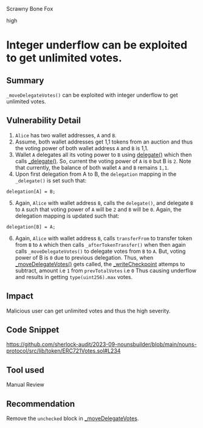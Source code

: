 Scrawny Bone Fox

high

# Integer underflow can be exploited to get unlimited votes.

## Summary
``_moveDelegateVotes()`` can be exploited with integer underflow to get unlimited votes.

## Vulnerability Detail
1. ``Alice`` has two wallet addresses, ``A`` and ``B``.
2. Assume, both wallet addresses get 1,1 tokens from an auction and thus the voting power of both wallet address ``A`` and ``B`` is 1,1.
3. Wallet ``A`` delegates all its voting power to ``B`` using [delegate()](https://github.com/sherlock-audit/2023-09-nounsbuilder/blob/main/nouns-protocol/src/lib/token/ERC721Votes.sol#L133-L135) which then calls  [_delegate()](https://github.com/sherlock-audit/2023-09-nounsbuilder/blob/main/nouns-protocol/src/lib/token/ERC721Votes.sol#L179-L193). So, current the voting power of ``A`` is ``0`` but B is ``2``. Note that currently, the balance of both wallet ``A`` and ``B`` remains ``1,1``.
4. Upon first delegation from A to B, the ``delegation`` mapping in the ``_delegate()`` is set such that:
```solidity
delegation[A] = B;
```
5. Again, ``Alice`` with wallet address ``B``, calls the ``delegate()``, and delegate ``B`` to ``A`` such that voting power of ``A`` will be ``2`` and ``B`` will be ``0``. Again, the delegation mapping is updated such that:
```solidity
delegation[B] = A;
```
6. Again, ``Alice`` with wallet address ``B``, calls ``transferFrom`` to transfer token from ``B`` to ``A`` which then calls ``_afterTokenTransfer()`` when then again calls ``_moveDelegateVotes()`` to delegate votes from ``B`` to ``A``.  But, voting power of B is ``0`` due to previous delegation. Thus, when [_moveDelegateVotes()](https://github.com/sherlock-audit/2023-09-nounsbuilder/blob/main/nouns-protocol/src/lib/token/ERC721Votes.sol#L199) gets called, the [_writeCheckpoint](https://github.com/sherlock-audit/2023-09-nounsbuilder/blob/main/nouns-protocol/src/lib/token/ERC721Votes.sol#L234) attemps to subtract, amount i.e ``1`` from ``prevTotalVotes`` i.e ``0`` Thus causing underflow and results in getting ``type(uint256).max`` votes.

## Impact
Malicious user can get unlimited votes and thus the high severity.

## Code Snippet
https://github.com/sherlock-audit/2023-09-nounsbuilder/blob/main/nouns-protocol/src/lib/token/ERC721Votes.sol#L234

## Tool used

Manual Review

## Recommendation
Remove the ``unchecked`` block in [_moveDelegateVotes](https://github.com/sherlock-audit/2023-09-nounsbuilder/blob/main/nouns-protocol/src/lib/token/ERC721Votes.sol#L199).

